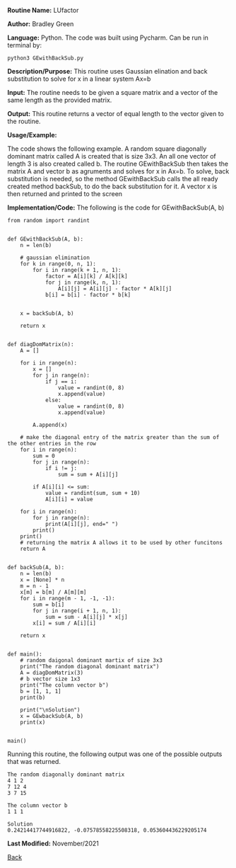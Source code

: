 
**Routine Name:**           LUfactor

**Author:** Bradley Green

**Language:** Python. The code was built using Pycharm. Can be run in terminal by:


    python3 GEwithBackSub.py


**Description/Purpose:** This routine uses Gaussian elination and back substitution to solve for x in a linear system Ax=b

**Input:**  The routine needs to be given a square matrix and a vector of the same length as the provided matrix.

**Output:** This routine returns a vector of equal length to the vector given to the routine.

**Usage/Example:**


The code shows the following example.  A random square diagonally dominant matrix called A is created that is size 3x3.  An all one vector of 
length 3 is also created called b.  The routine GEwithBackSub then takes the matrix A and vector b as agruments and solves for x in Ax=b.  To 
solve, back substitution is needed, so the method GEwithBackSub calls the all ready created method backSub, to do the back substitution for it. 
A vector x is then returned and printed to the screen 



**Implementation/Code:** The following is the code for GEwithBackSub(A, b)

    

    from random import randint


    def GEwithBackSub(A, b):
        n = len(b)

        # gaussian elimination
        for k in range(0, n, 1):
            for i in range(k + 1, n, 1):
                factor = A[i][k] / A[k][k]
                for j in range(k, n, 1):
                    A[i][j] = A[i][j] - factor * A[k][j]
                b[i] = b[i] - factor * b[k]


        x = backSub(A, b)

        return x


    def diagDomMatrix(n):
        A = []

        for i in range(n):
            x = []
            for j in range(n):
                if j == i:
                    value = randint(0, 8)
                    x.append(value)
                else:
                    value = randint(0, 8)
                    x.append(value)

            A.append(x)

        # make the diagonal entry of the matrix greater than the sum of the other entries in the row
        for i in range(n):
            sum = 0
            for j in range(n):
                if i != j:
                    sum = sum + A[i][j]

            if A[i][i] <= sum:
                value = randint(sum, sum + 10)
                A[i][i] = value

        for i in range(n):
            for j in range(n):
                print(A[i][j], end=" ")
            print()
        print()
        # returning the matrix A allows it to be used by other funcitons
        return A


    def backSub(A, b):
        n = len(b)
        x = [None] * n
        m = n - 1
        x[m] = b[m] / A[m][m]
        for i in range(m - 1, -1, -1):
            sum = b[i]
            for j in range(i + 1, n, 1):
                sum = sum - A[i][j] * x[j]
            x[i] = sum / A[i][i]

        return x


    def main():
        # random daigonal dominant martix of size 3x3
        print("The random diagonal dominant matrix")
        A = diagDomMatrix(3)
        # b vector size 1x3
        print("The column vector b")
        b = [1, 1, 1]
        print(b)

        print("\nSolution")
        x = GEwbackSub(A, b)
        print(x)


    main()


Running this routine, the following output was one of the possible outputs that was returned. 

    The random diagonally dominant matrix
    4 1 2
    7 12 4
    3 7 15
    
    The column vector b 
    1 1 1
    
    Solution
    0.24214417744916822, -0.07578558225508318, 0.053604436229205174

**Last Modified:** November/2021

[Back](../README.md)
